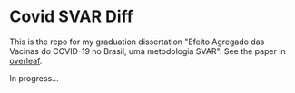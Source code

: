 # Covid SVAR Diff

This is the repo for my graduation dissertation "Efeito Agregado das Vacinas do COVID-19 no Brasil, uma metodologia SVAR". See the paper in [overleaf](https://www.overleaf.com/read/xyxxzypfkrty#67ae0f).

In progress...
